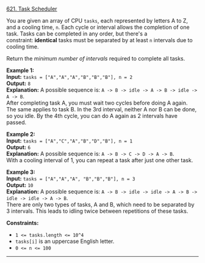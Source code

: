 [621. Task Scheduler](https://leetcode.com/problems/task-scheduler/)

You are given an array of CPU `tasks`, each represented by letters A to Z, and a cooling time, `n`. Each cycle or interval allows the completion of one task. Tasks can be completed in any order, but there's a constraint: **identical** tasks must be separated by at least `n` intervals due to cooling time.

​Return the _minimum number of intervals_ required to complete all tasks.

**Example 1:**  
**Input:** `tasks = ["A","A","A","B","B","B"], n = 2`  
**Output:** `8`  
**Explanation:** A possible sequence is: `A -> B -> idle -> A -> B -> idle -> A -> B`.  
After completing task A, you must wait two cycles before doing A again. The same applies to task B. In the 3rd interval, neither A nor B can be done, so you idle. By the 4th cycle, you can do A again as 2 intervals have passed.

**Example 2:**  
**Input:** `tasks = ["A","C","A","B","D","B"], n = 1`  
**Output:** `6`  
**Explanation:** A possible sequence is: `A -> B -> C -> D -> A -> B`.  
With a cooling interval of 1, you can repeat a task after just one other task.

**Example 3:**  
**Input:** `tasks = ["A","A","A", "B","B","B"], n = 3`  
**Output:** `10`  
**Explanation:** A possible sequence is: `A -> B -> idle -> idle -> A -> B -> idle -> idle -> A -> B`.  
There are only two types of tasks, A and B, which need to be separated by 3 intervals. This leads to idling twice between repetitions of these tasks.

**Constraints:**
- `1 <= tasks.length <= 10^4`
- `tasks[i]` is an uppercase English letter.
- `0 <= n <= 100`


---


